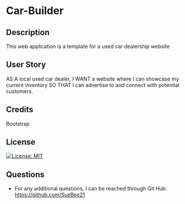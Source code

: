 # Car-Builder

## Description

This web application is a template for a used car dealership website

## User Story

AS A local used car dealer, I WANT a website where I can showcase my current inventory SO THAT I can advertise to and connect with potential customers.

## Credits

Bootstrap

## License

[![License: MIT](https://img.shields.io/badge/License-MIT-yellow.svg)](https://opensource.org/licenses/MIT)

## Questions

- For any additional questions, I can be reached through Git Hub:
  https://github.com/SueBee21
